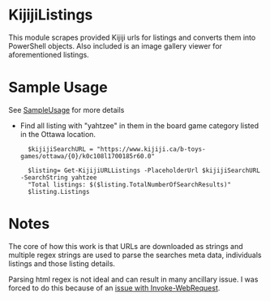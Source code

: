 # KijijiListings

This module scrapes provided Kijiji urls for listings and converts them into PowerShell objects. Also included is an image gallery viewer for aforementioned listings. 

# Sample Usage

See [SampleUsage](https://github.com/NegativeZero000/KijijiListings/blob/master/SampleUsage.ps1) for more details

- Find all listing with "yahtzee" in them in the board game category listed in the Ottawa location.

        $kijijiSearchURL = "https://www.kijiji.ca/b-toys-games/ottawa/{0}/k0c108l1700185r60.0"
        
        $listing= Get-KijijiURLListings -PlaceholderUrl $kijijiSearchURL -SearchString yahtzee
        "Total listings: $($listing.TotalNumberOfSearchResults)"
        $listing.Listings

# Notes

The core of how this work is that URLs are downloaded as strings and multiple regex strings are used to parse the searches meta data, individuals listings and those listing details.

Parsing html regex is not ideal and can result in many ancillary issue. I was forced to do this because of an [issue with Invoke-WebRequest](https://connect.microsoft.com/PowerShell/feedbackdetail/view/1557783/invoke-webrequest-hangs-in-some-cases-unless-usebasicparsing-is-used).

